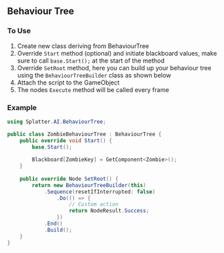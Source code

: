 ## Behaviour Tree

### To Use

1. Create new class deriving from BehaviourTree
2. Override `Start` method (optional) and initiate blackboard values, make sure to call `base.Start();` at the start of the method
3. Override `SetRoot` method, here you can build up your behaviour tree using the `BehaviourTreeBuilder` class as shown below
4. Attach the script to the GameObject
5. The nodes `Execute` method will be called every frame

### Example

```c#
using Splatter.AI.BehaviourTree;

public class ZombieBehaviourTree : BehaviourTree {
    public override void Start() {
        base.Start();
        
        Blackboard[ZombieKey] = GetComponent<Zombie>();
    }
    
    public override Node SetRoot() {
        return new BehaviourTreeBuilder(this)
            .Sequence(resetIfInterrupted: false)
            	.Do(() => {
                    // Custom action
                    return NodeResult.Success;
                })
            .End()
            .Build();
    }
}
```

